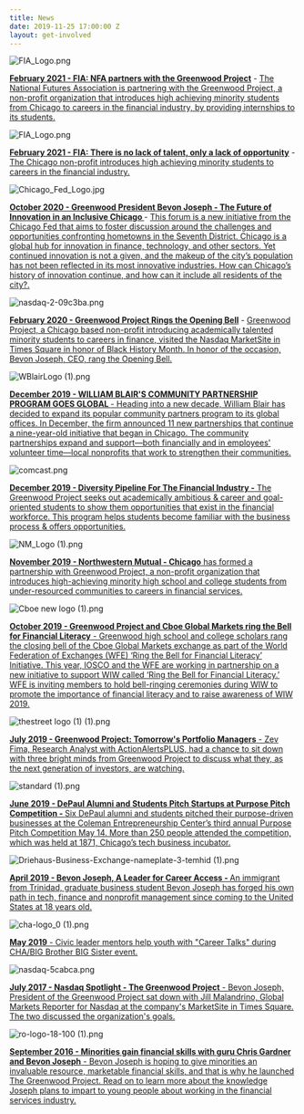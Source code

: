 ```yaml
---
title: News
date: 2019-11-25 17:00:00 Z
layout: get-involved
---
```


![FIA_Logo.png](/uploads/FIA_Logo.png)

**[February 2021 - FIA: NFA partners with the Greenwood Project](https://www.fia.org/articles/nfa-partners-greenwood-project)** - [The National Futures Association is partnering with the Greenwood Project, a non-profit organization that introduces high achieving minority students from Chicago to careers in the financial industry, by providing internships to its students.](https://www.fia.org/articles/nfa-partners-greenwood-project)

![FIA_Logo.png](/uploads/FIA_Logo.png)

**[February 2021 - FIA: There is no lack of talent, only a lack of opportunity](https://www.fia.org/articles/there-no-lack-talent-only-lack-opportunity-greenwood-project)** - [The Chicago non-profit introduces high achieving minority students to careers in the financial industry.](https://www.fia.org/articles/there-no-lack-talent-only-lack-opportunity-greenwood-project)

![Chicago_Fed_Logo.jpg](/uploads/Chicago_Fed_Logo.jpg)

**[October 2020 - Greenwood President Bevon Joseph - The Future of Innovation in an Inclusive Chicago
](https://www.chicagofed.org/events/project-hometown/future-of-innovation)** - [This forum is a new initiative from the Chicago Fed that aims to foster discussion around the challenges and opportunities confronting hometowns in the Seventh District. Chicago is a global hub for innovation in finance, technology, and other sectors. Yet continued innovation is not a given, and the makeup of the city’s population has not been reflected in its most innovative industries. How can Chicago’s history of innovation continue, and how can it include all residents of the city?.](https://www.chicagofed.org/events/project-hometown/future-of-innovation)

![nasdaq-2-09c3ba.png](/uploads/nasdaq-2-09c3ba.png)

**[February 2020 - Greenwood Project Rings the Opening Bell](https://www.nasdaq.com/events/greenwood-project-rings-the-opening-bell)** - [Greenwood Project, a Chicago based non-profit introducing academically talented minority students to careers in finance, visited the Nasdaq MarketSite in Times Square in honor of Black History Month. In honor of the occasion, Bevon Joseph, CEO, rang the Opening Bell.](https://www.nasdaq.com/events/greenwood-project-rings-the-opening-bell)

![WBlairLogo (1).png](/uploads/WBlairLogo%20(1).png)

**[December 2019 - WILLIAM BLAIR'S COMMUNITY PARTNERSHIP PROGRAM GOES GLOBAL ](https://www.williamblair.com/News-Items/2019/December/19/Community-Partnership-Program-Goes-Global.aspx?utm_source=social&utm_medium=twitter&utm_campaign=CommunityEngagement&utm_content=CommunityPartners-Announcement-2020-2021)**[- Heading into a new decade, William Blair has decided to expand its popular community partners program to its global offices. In December, the firm announced 11 new partnerships that continue a nine-year-old initiative that began in Chicago. The community partnerships expand and support—both financially and in employees' volunteer time—local nonprofits that work to strengthen their communities.](https://www.williamblair.com/News-Items/2019/December/19/Community-Partnership-Program-Goes-Global.aspx?utm_source=social&utm_medium=twitter&utm_campaign=CommunityEngagement&utm_content=CommunityPartners-Announcement-2020-2021)

![comcast.png](/uploads/comcast.png)

**[December 2019 - Diversity Pipeline For The Financial Industry -](https://comcastnewsmakers.com/Videos/2019/12/10/Elois-Joseph)**[ The Greenwood Project seeks out academically ambitious & career and goal-oriented students to show them opportunities that exist in the financial workforce. This program helps students become familiar with the business process & offers opportunities.](https://comcastnewsmakers.com/Videos/2019/12/10/Elois-Joseph)

![NM_Logo (1).png](/uploads/NM_Logo%20(1).png)

**[November 2019 - Northwestern Mutual - Chicago](https://www.dailyherald.com/submitted/20191107/northwestern-mutual-chicago-partners-with-greenwood-project)**[ has formed a partnership with Greenwood Project, a non-profit organization that introduces high-achieving minority high school and college students from under-resourced communities to careers in financial services.](https://www.dailyherald.com/submitted/20191107/northwestern-mutual-chicago-partners-with-greenwood-project)

![Cboe new logo (1).png](/uploads/Cboe%20new%20logo%20(1).png)

**[October 2019 - Greenwood Project and Cboe Global Markets ring the Bell for Financial Literacy](http://www.cboe.com/video/?mediaId=e9a9cc043b5246b982ae208146290506)**[ - Greenwood high school and college scholars rang the closing bell of the Cboe Global Markets exchange as part of the World Federation of Exchanges (WFE) ‘Ring the Bell for Financial Literacy’ Initiative. This year, IOSCO and the WFE are working in partnership on a new initiative to support WIW called ‘Ring the Bell for Financial Literacy.’ WFE is inviting members to hold bell-ringing ceremonies during WIW to promote the importance of financial literacy and to raise awareness of WIW 2019.](http://www.cboe.com/video/?mediaId=e9a9cc043b5246b982ae208146290506)

![thestreet logo (1) (1).png](/uploads/thestreet%20logo%20(1)%20(1).png)

**[July 2019 - Greenwood Project: Tomorrow's Portfolio Managers](https://www.thestreet.com/video/tomorrow-s-portfolio-managers-15018544)**[ - Zev Fima, Research Analyst with ActionAlertsPLUS, had a chance to sit down with three bright minds from Greenwood Project to discuss what they, as the next generation of investors, are watching.](https://www.thestreet.com/video/tomorrow-s-portfolio-managers-15018544)

![standard (1).png](/uploads/standard%20(1).png)

**[June 2019 - DePaul Alumni and Students Pitch Startups at Purpose Pitch Competition - ](https://business.depaul.edu/news-events/Pages/201905/coleman-center-purpose-pitch-competition.aspx)**[Six DePaul alumni and students pitched their purpose-driven businesses at the Coleman Entrepreneurship Center​’s third annual Purpose Pitch Competition May 14. More than 250 people attended the competition, which was held at 1871, Chicago’s tech business incubator. ](https://business.depaul.edu/news-events/Pages/201905/coleman-center-purpose-pitch-competition.aspx)

![Driehaus-Business-Exchange-nameplate-3-temhid (1).png](/uploads/Driehaus-Business-Exchange-nameplate-3-temhid%20(1).png)

**[April 2019 - Bevon Joseph, A Leader for Career Access - ](https://blogs.depaul.edu/business-exchange/2019/04/25/a-leader-for-career-access/)**[An immigrant from Trinidad, graduate business student Bevon Joseph has forged his own path in tech, finance and nonprofit management since coming to the United States at 18 years old.](https://blogs.depaul.edu/business-exchange/2019/04/25/a-leader-for-career-access/)

![cha-logo_0 (1).png](/uploads/cha-logo_0%20(1).png)

**[May 2019](https://www.thecha.org/news-media/news/civic-leader-mentors-help-youth-career-talks-during-cha/big-brother-big-sister)**[ - Civic leader mentors help youth with "Career Talks" during CHA/BIG Brother BIG Sister event.](https://www.thecha.org/news-media/news/civic-leader-mentors-help-youth-career-talks-during-cha/big-brother-big-sister)

![nasdaq-5cabca.png](/uploads/nasdaq-5cabca.png)

**[July 2017 - Nasdaq Spotlight - The Greenwood Project](https://www.nasdaq.com/articles/nasdaq-spotlight-greenwood-project-2017-07-28)**[ - Bevon Joseph, President of the Greenwood Project sat down with Jill Malandrino, Global Markets Reporter for Nasdaq at the company's MarketSite in Times Square. The two discussed the organization's goals.](https://www.nasdaq.com/articles/nasdaq-spotlight-greenwood-project-2017-07-28)

![ro-logo-18-100 (1).png](/uploads/ro-logo-18-100%20(1).png)

**[September 2016 - Minorities gain financial skills with guru Chris Gardner and Bevon Joseph](https://rollingout.com/2016/09/12/greenwood-project-helping-minorities-gain-financial-skills/)**[ - Bevon Joseph is hoping to give minorities an invaluable resource, marketable financial skills, and that is why he launched The Greenwood Project. Read on to learn more about the knowledge Joseph plans to impart to young people about working in the financial services industry.](https://rollingout.com/2016/09/12/greenwood-project-helping-minorities-gain-financial-skills/)
